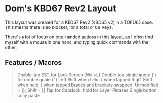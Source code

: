 # Dom's KBD67 Rev2 Layout

This layout was created for a KBD67 Rev2 (KBD65 v2) in a TOFU65 case.
This means there is no blocker, for a total of 68 Keys.

There's a lot of focus on one-handed actions in this layout, as I often find myself with a mouse in one hand, and typing quick commands with the other.

## Features / Macros
> Double-tap ESC for Lock Screen (Win+L)
> Double-tap single quote (') for double quote (")
> Left Shift when held, ( when tapped
> Right Shift when held, ) when tapped
> Braces and brackets swapped. Unmodified = {}, Shift = []
> Tap for Capslock, hold for Layer
> Phrases
> Single button copy paste

